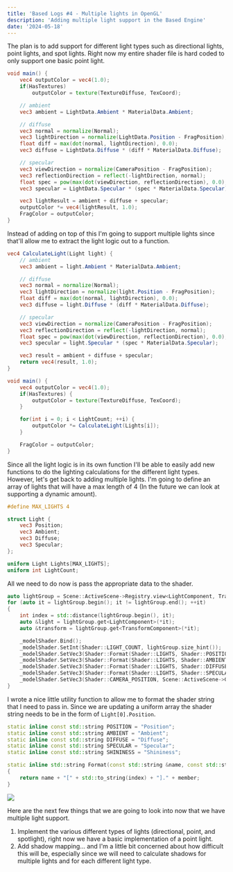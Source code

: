 ```yaml
---
title: 'Based Logs #4 - Multiple lights in OpenGL'
description: 'Adding multiple light support in the Based Engine'
date: '2024-05-18'
---
```


The plan is to add support for different light types such as directional lights, point lights, and spot lights. Right now my entire shader file is hard coded to only support one basic point light.

```glsl
void main() {
    vec4 outputColor = vec4(1.0);
    if(HasTextures)
        outputColor = texture(TextureDiffuse, TexCoord);

    // ambient
    vec3 ambient = LightData.Ambient * MaterialData.Ambient;

    // diffuse
    vec3 normal = normalize(Normal);
    vec3 lightDirection = normalize(LightData.Position - FragPosition);
    float diff = max(dot(normal, lightDirection), 0.0);
    vec3 diffuse = LightData.Diffuse * (diff * MaterialData.Diffuse);

    // specular
    vec3 viewDirection = normalize(CameraPosition - FragPosition);
    vec3 reflectionDirection = reflect(-lightDirection, normal);
    float spec = pow(max(dot(viewDirection, reflectionDirection), 0.0), MaterialData.Shininess);
    vec3 specular = LightData.Specular * (spec * MaterialData.Specular);

    vec3 lightResult = ambient + diffuse + specular;
    outputColor *= vec4(lightResult, 1.0);
    FragColor = outputColor;
}
```

Instead of adding on top of this I'm going to support multiple lights since that'll allow me to extract the light logic out to a function.

```glsl
vec4 CalculateLight(Light light) {
    // ambient
    vec3 ambient = light.Ambient * MaterialData.Ambient;

    // diffuse
    vec3 normal = normalize(Normal);
    vec3 lightDirection = normalize(light.Position - FragPosition);
    float diff = max(dot(normal, lightDirection), 0.0);
    vec3 diffuse = light.Diffuse * (diff * MaterialData.Diffuse);

    // specular
    vec3 viewDirection = normalize(CameraPosition - FragPosition);
    vec3 reflectionDirection = reflect(-lightDirection, normal);
    float spec = pow(max(dot(viewDirection, reflectionDirection), 0.0), MaterialData.Shininess);
    vec3 specular = light.Specular * (spec * MaterialData.Specular);

    vec3 result = ambient + diffuse + specular;
    return vec4(result, 1.0);
}

void main() {
    vec4 outputColor = vec4(1.0);
    if(HasTextures) {
        outputColor = texture(TextureDiffuse, TexCoord);
    }

    for(int i = 0; i < LightCount; ++i) {
        outputColor *= CalculateLight(Lights[i]);
    }

    FragColor = outputColor;
}
```

Since all the light logic is in its own function I'll be able to easily add new functions to do the lighting calculations for the different light types. However, let's get back to adding multiple lights. I'm going to define an array of lights that will have a max length of 4 (In the future we can look at supporting a dynamic amount).

```glsl
#define MAX_LIGHTS 4

struct Light {
    vec3 Position;
    vec3 Ambient;
    vec3 Diffuse;
    vec3 Specular;
};

uniform Light Lights[MAX_LIGHTS];
uniform int LightCount;
```

All we need to do now is pass the appropriate data to the shader.

```cpp
auto lightGroup = Scene::ActiveScene->Registry.view<LightComponent, TransformComponent>();
for (auto it = lightGroup.begin(); it != lightGroup.end(); ++it)
{
    int index = std::distance(lightGroup.begin(), it);
    auto &light = lightGroup.get<LightComponent>(*it);
    auto &transform = lightGroup.get<TransformComponent>(*it);

    _modelShader.Bind();
    _modelShader.SetInt(Shader::LIGHT_COUNT, lightGroup.size_hint());
    _modelShader.SetVec3(Shader::Format(Shader::LIGHTS, Shader::POSITION, index), transform.Position);
    _modelShader.SetVec3(Shader::Format(Shader::LIGHTS, Shader::AMBIENT, index), light.Ambient);
    _modelShader.SetVec3(Shader::Format(Shader::LIGHTS, Shader::DIFFUSE, index), light.Diffuse);
    _modelShader.SetVec3(Shader::Format(Shader::LIGHTS, Shader::SPECULAR, index), light.Specular);
    _modelShader.SetVec3(Shader::CAMERA_POSITION, Scene::ActiveScene->GetCamera().GetPosition());
}
```

I wrote a nice little utility function to allow me to format the shader string that I need to pass in. Since we are updating a uniform array the shader string needs to be in the form of `Light[0].Position`.

```cpp
static inline const std::string POSITION = "Position";
static inline const std::string AMBIENT = "Ambient";
static inline const std::string DIFFUSE = "Diffuse";
static inline const std::string SPECULAR = "Specular";
static inline const std::string SHININESS = "Shininess";

static inline std::string Format(const std::string &name, const std::string &member, const int &index)
{
    return name + "[" + std::to_string(index) + "]." + member;
}
```

<Img src="two-lights.jpg" caption="Two different lights!!" />

Here are the next few things that we are going to look into now that we have multiple light support.

1. Implement the various different types of lights (directional, point, and spotlight), right now we have a basic implementation of a point light.
2. Add shadow mapping... and I'm a little bit concerned about how difficult this will be, especially since we will need to calculate shadows for multiple lights and for each different light type.

<Spotify src="track/5gBmgd5XNkvIkg8bqDAdG9?si=9bc19353653f40e0" />
